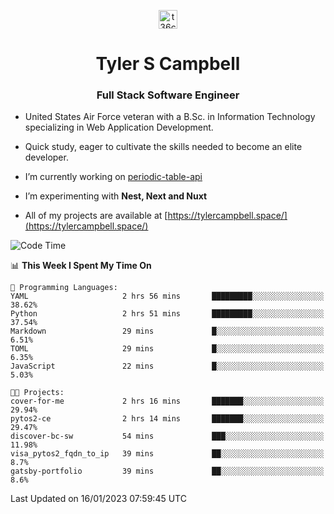 <p align="center">
<a href="https://www.linkedin.com/in/t36campbell" target="blank"><img align="center" src="https://ik.imagekit.io/t36campbell/Portfolio/linkedin.png.original_m8bbGgPh6.png" alt="t36campbell" height="30" width="30" /></a>
</p>
<h1 align="center">Tyler S Campbell</h1>
<h3 align="center">Full Stack Software Engineer</h3>

* United States Air Force veteran with a B.Sc. in Information Technology specializing in Web Application Development. 

* Quick study, eager to cultivate the skills needed to become an elite developer.

* I’m currently working on [periodic-table-api](https://github.com/t36campbell/periodic-table-api)

* I’m experimenting with **Nest, Next and Nuxt**

* All of my projects are available at [https://tylercampbell.space/](https://tylercampbell.space/)

<!--START_SECTION:waka-->
![Code Time](http://img.shields.io/badge/Code%20Time-2%2C094%20hrs%2029%20mins-blue)

📊 **This Week I Spent My Time On** 

```text
💬 Programming Languages: 
YAML                     2 hrs 56 mins       █████████░░░░░░░░░░░░░░░░   38.62% 
Python                   2 hrs 51 mins       █████████░░░░░░░░░░░░░░░░   37.54% 
Markdown                 29 mins             █░░░░░░░░░░░░░░░░░░░░░░░░   6.51% 
TOML                     29 mins             █░░░░░░░░░░░░░░░░░░░░░░░░   6.35% 
JavaScript               22 mins             █░░░░░░░░░░░░░░░░░░░░░░░░   5.03%

🐱‍💻 Projects: 
cover-for-me             2 hrs 16 mins       ███████░░░░░░░░░░░░░░░░░░   29.94% 
pytos2-ce                2 hrs 14 mins       ███████░░░░░░░░░░░░░░░░░░   29.47% 
discover-bc-sw           54 mins             ███░░░░░░░░░░░░░░░░░░░░░░   11.98% 
visa_pytos2_fqdn_to_ip   39 mins             ██░░░░░░░░░░░░░░░░░░░░░░░   8.7% 
gatsby-portfolio         39 mins             ██░░░░░░░░░░░░░░░░░░░░░░░   8.6%

```


 Last Updated on 16/01/2023 07:59:45 UTC
<!--END_SECTION:waka-->
